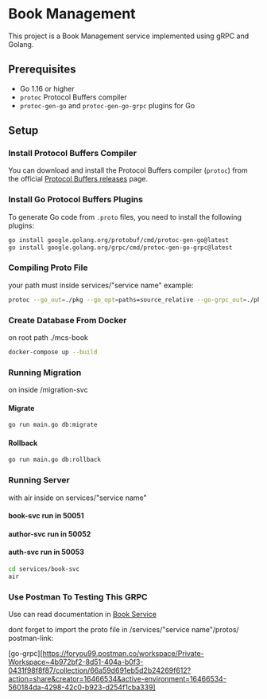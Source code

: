 
# Book Management

This project is a Book Management service implemented using gRPC and Golang.

## Prerequisites

- Go 1.16 or higher
- `protoc` Protocol Buffers compiler
- `protoc-gen-go` and `protoc-gen-go-grpc` plugins for Go

## Setup

### Install Protocol Buffers Compiler

You can download and install the Protocol Buffers compiler (`protoc`) from the official [Protocol Buffers releases](https://github.com/protocolbuffers/protobuf/releases) page.

### Install Go Protocol Buffers Plugins

To generate Go code from `.proto` files, you need to install the following plugins:

```sh
go install google.golang.org/protobuf/cmd/protoc-gen-go@latest
go install google.golang.org/grpc/cmd/protoc-gen-go-grpc@latest
```

### Compiling Proto File
your path must inside services/"service name"
example:

```sh
protoc --go_out=./pkg --go_opt=paths=source_relative --go-grpc_out=./pkg --go-grpc_opt=paths=source_relative protos/book.proto
```

### Create Database From Docker
on root path ./mcs-book

```sh
docker-compose up --build
```

### Running Migration
on inside /migration-svc

#### Migrate
```sh
go run main.go db:migrate
```

#### Rollback
```sh
go run main.go db:rollback
```

### Running Server
with air inside on services/"service name"

#### book-svc run in 50051
#### author-svc run in 50052
#### auth-svc run in 50053

```sh
cd services/book-svc
air
```

### Use Postman To Testing This GRPC
Use can read documentation in [Book Service](document/Book-Management%2089bcd24feea945a68cf9f0a1f3462d5a/Book%20Service%20c1afff5c0f874ef7916e1a690ece7328.md)

dont forget to import the proto file in /services/"service name"/protos/
postman-link:

[go-grpc][https://foryou99.postman.co/workspace/Private-Workspace~4b972bf2-8d51-404a-b0f3-0431f98f8f87/collection/66a59d691eb5d2b24269f612?action=share&creator=16466534&active-environment=16466534-560184da-4298-42c0-b923-d254f1cba339]